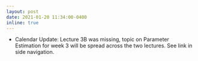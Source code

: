 ```yaml
---
layout: post
date: 2021-01-20 11:34:00-0400
inline: true
---
```

- Calendar Update: Lecture 3B was missing, topic on Parameter Estimation for week 3 will be spread across the two lectures. See link in side navigation.

